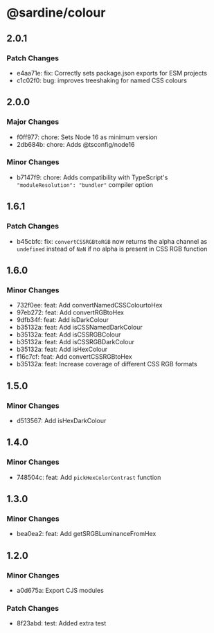 # @sardine/colour

## 2.0.1

### Patch Changes

- e4aa71e: fix: Correctly sets package.json exports for ESM projects
- c1c02f0: bug: improves treeshaking for named CSS colours

## 2.0.0

### Major Changes

- f0ff977: chore: Sets Node 16 as minimum version
- 2db684b: chore: Adds @tsconfig/node16

### Minor Changes

- b7147f9: chore: Adds compatibility with TypeScript's `"moduleResolution": "bundler"` compiler option

## 1.6.1

### Patch Changes

- b45cbfc: fix: `convertCSSRGBtoRGB` now returns the alpha channel as `undefined` instead of `NaN` if no alpha is present in CSS RGB function

## 1.6.0

### Minor Changes

- 732f0ee: feat: Add convertNamedCSSColourtoHex
- 97eb272: feat: Add convertRGBtoHex
- 9dfb34f: feat: Add isDarkColour
- b35132a: feat: Add isCSSNamedDarkColour
- b35132a: feat: Add isCSSRGBColour
- b35132a: feat: Add isCSSRGBDarkColour
- b35132a: feat: Add isHexColour
- f16c7cf: feat: Add convertCSSRGBtoHex
- b35132a: feat: Increase coverage of different CSS RGB formats

## 1.5.0

### Minor Changes

- d513567: Add isHexDarkColour

## 1.4.0

### Minor Changes

- 748504c: feat: Add `pickHexColorContrast` function

## 1.3.0

### Minor Changes

- bea0ea2: feat: Add getSRGBLuminanceFromHex

## 1.2.0

### Minor Changes

- a0d675a: Export CJS modules

### Patch Changes

- 8f23abd: test: Added extra test

